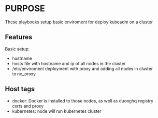PURPOSE
=======

These playbooks setup basic enviroment for deploy kubeadm on a cluster

Features
--------

Basic setup:

* hostname
* hosts file with hostname and ip of all nodes in the cluster
* /etc/enviroment deployment with proxy and adding all nodes in cluster
  to no\_proxy

Host tags
---------

* docker: Docker is installed to those nodes, as well as duonghq registry
          certs and proxy
* kubernetes: node will run kubernetes cluster
